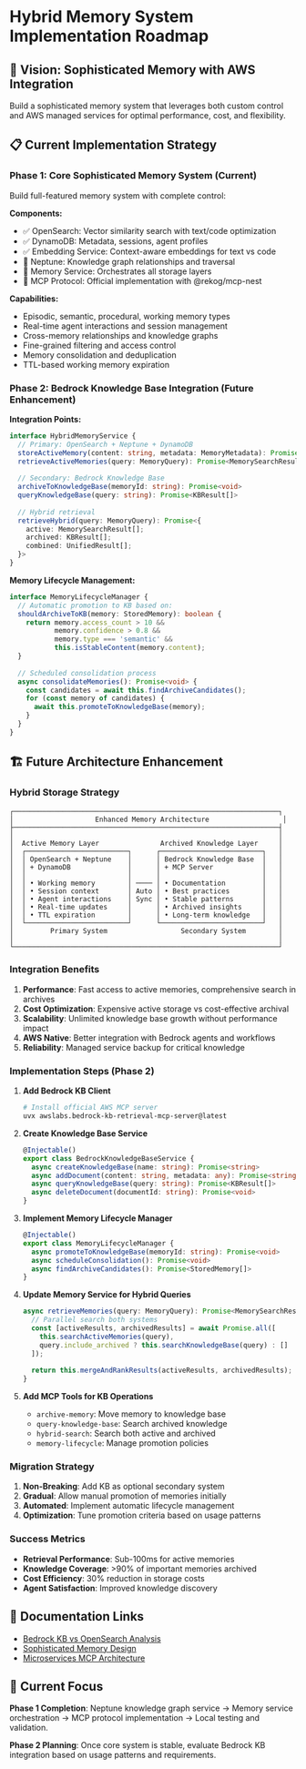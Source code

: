 # Hybrid Memory System Implementation Roadmap

## 🎯 Vision: Sophisticated Memory with AWS Integration

Build a sophisticated memory system that leverages both custom control and AWS managed services for optimal performance, cost, and flexibility.

## 📋 Current Implementation Strategy

### Phase 1: Core Sophisticated Memory System (Current)
Build full-featured memory system with complete control:

**Components:**
- ✅ OpenSearch: Vector similarity search with text/code optimization
- ✅ DynamoDB: Metadata, sessions, agent profiles  
- ✅ Embedding Service: Context-aware embeddings for text vs code
- 🔄 Neptune: Knowledge graph relationships and traversal
- 🔄 Memory Service: Orchestrates all storage layers
- 🔄 MCP Protocol: Official implementation with @rekog/mcp-nest

**Capabilities:**
- Episodic, semantic, procedural, working memory types
- Real-time agent interactions and session management
- Cross-memory relationships and knowledge graphs
- Fine-grained filtering and access control
- Memory consolidation and deduplication
- TTL-based working memory expiration

### Phase 2: Bedrock Knowledge Base Integration (Future Enhancement)

**Integration Points:**
```typescript
interface HybridMemoryService {
  // Primary: OpenSearch + Neptune + DynamoDB
  storeActiveMemory(content: string, metadata: MemoryMetadata): Promise<string>
  retrieveActiveMemories(query: MemoryQuery): Promise<MemorySearchResult[]>
  
  // Secondary: Bedrock Knowledge Base
  archiveToKnowledgeBase(memoryId: string): Promise<void>
  queryKnowledgeBase(query: string): Promise<KBResult[]>
  
  // Hybrid retrieval
  retrieveHybrid(query: MemoryQuery): Promise<{
    active: MemorySearchResult[];
    archived: KBResult[];
    combined: UnifiedResult[];
  }>
}
```

**Memory Lifecycle Management:**
```typescript
interface MemoryLifecycleManager {
  // Automatic promotion to KB based on:
  shouldArchiveToKB(memory: StoredMemory): boolean {
    return memory.access_count > 10 && 
           memory.confidence > 0.8 &&
           memory.type === 'semantic' &&
           this.isStableContent(memory.content);
  }
  
  // Scheduled consolidation process
  async consolidateMemories(): Promise<void> {
    const candidates = await this.findArchiveCandidates();
    for (const memory of candidates) {
      await this.promoteToKnowledgeBase(memory);
    }
  }
}
```

## 🏗️ Future Architecture Enhancement

### Hybrid Storage Strategy
```
┌─────────────────────────────────────────────────────────────────┐
│                    Enhanced Memory Architecture                  │
├─────────────────────────────────────────────────────────────────┤
│                                                                 │
│  Active Memory Layer               Archived Knowledge Layer     │
│  ┌─────────────────────────┐      ┌─────────────────────────┐   │
│  │ OpenSearch + Neptune    │      │ Bedrock Knowledge Base  │   │
│  │ + DynamoDB              │      │ + MCP Server            │   │
│  │                         │      │                         │   │
│  │ • Working memory        │ ──── │ • Documentation         │   │
│  │ • Session context       │ Auto │ • Best practices        │   │
│  │ • Agent interactions    │ Sync │ • Stable patterns       │   │
│  │ • Real-time updates     │      │ • Archived insights     │   │
│  │ • TTL expiration        │      │ • Long-term knowledge   │   │
│  └─────────────────────────┘      └─────────────────────────┘   │
│         Primary System                  Secondary System        │
│                                                                 │
└─────────────────────────────────────────────────────────────────┘
```

### Integration Benefits
1. **Performance**: Fast access to active memories, comprehensive search in archives
2. **Cost Optimization**: Expensive active storage vs cost-effective archival
3. **Scalability**: Unlimited knowledge base growth without performance impact
4. **AWS Native**: Better integration with Bedrock agents and workflows
5. **Reliability**: Managed service backup for critical knowledge

### Implementation Steps (Phase 2)

1. **Add Bedrock KB Client**
   ```bash
   # Install official AWS MCP server
   uvx awslabs.bedrock-kb-retrieval-mcp-server@latest
   ```

2. **Create Knowledge Base Service**
   ```typescript
   @Injectable()
   export class BedrockKnowledgeBaseService {
     async createKnowledgeBase(name: string): Promise<string>
     async addDocument(content: string, metadata: any): Promise<string>
     async queryKnowledgeBase(query: string): Promise<KBResult[]>
     async deleteDocument(documentId: string): Promise<void>
   }
   ```

3. **Implement Memory Lifecycle Manager**
   ```typescript
   @Injectable()
   export class MemoryLifecycleManager {
     async promoteToKnowledgeBase(memoryId: string): Promise<void>
     async scheduleConsolidation(): Promise<void>
     async findArchiveCandidates(): Promise<StoredMemory[]>
   }
   ```

4. **Update Memory Service for Hybrid Queries**
   ```typescript
   async retrieveMemories(query: MemoryQuery): Promise<MemorySearchResult[]> {
     // Parallel search both systems
     const [activeResults, archivedResults] = await Promise.all([
       this.searchActiveMemories(query),
       query.include_archived ? this.searchKnowledgeBase(query) : []
     ]);
     
     return this.mergeAndRankResults(activeResults, archivedResults);
   }
   ```

5. **Add MCP Tools for KB Operations**
   - `archive-memory`: Move memory to knowledge base
   - `query-knowledge-base`: Search archived knowledge
   - `hybrid-search`: Search both active and archived
   - `memory-lifecycle`: Manage promotion policies

### Migration Strategy
1. **Non-Breaking**: Add KB as optional secondary system
2. **Gradual**: Allow manual promotion of memories initially
3. **Automated**: Implement automatic lifecycle management
4. **Optimization**: Tune promotion criteria based on usage patterns


### Success Metrics
- **Retrieval Performance**: Sub-100ms for active memories
- **Knowledge Coverage**: >90% of important memories archived
- **Cost Efficiency**: 30% reduction in storage costs
- **Agent Satisfaction**: Improved knowledge discovery

## 📝 Documentation Links
- [Bedrock KB vs OpenSearch Analysis](../architecture/BEDROCK_KB_VS_OPENSEARCH_ANALYSIS.md)
- [Sophisticated Memory Design](../architecture/SOPHISTICATED_MEMORY_DESIGN.md)
- [Microservices MCP Architecture](../architecture/MICROSERVICES_MCP_ARCHITECTURE.md)

## 🎯 Current Focus
**Phase 1 Completion**: Neptune knowledge graph service → Memory service orchestration → MCP protocol implementation → Local testing and validation.

**Phase 2 Planning**: Once core system is stable, evaluate Bedrock KB integration based on usage patterns and requirements.
